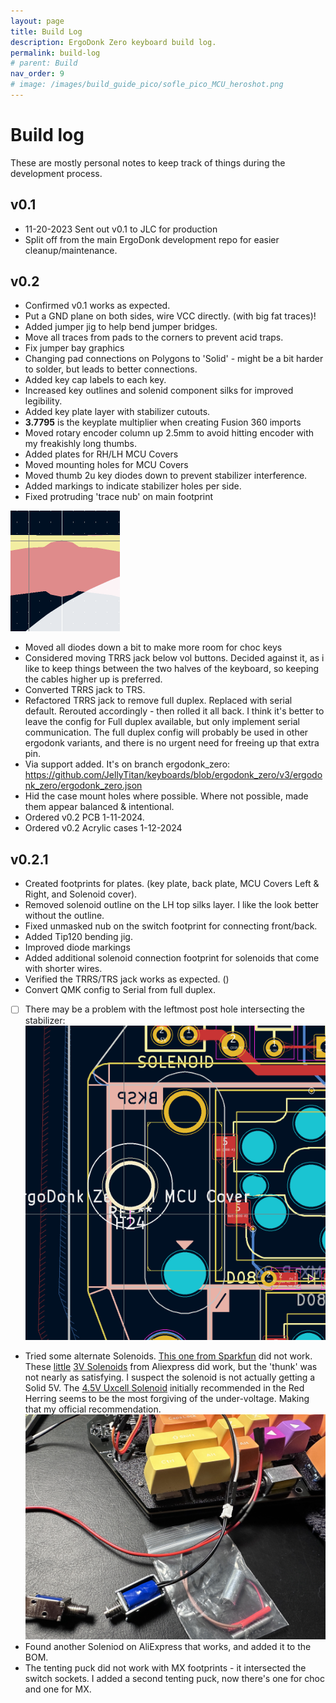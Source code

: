 ```yaml
---
layout: page
title: Build Log
description: ErgoDonk Zero keyboard build log.
permalink: build-log
# parent: Build
nav_order: 9
# image: /images/build_guide_pico/sofle_pico_MCU_heroshot.png
---
```


# Build log
These are mostly personal notes to keep track of things during the development process.

## v0.1
* 11-20-2023 Sent out v0.1 to JLC for production
* Split off from the main ErgoDonk development repo for easier cleanup/maintenance.

## v0.2
* Confirmed v0.1 works as expected.
* Put a GND plane on both sides, wire VCC directly. (with big fat traces)!
* Added jumper jig to help bend jumper bridges.
* Move all traces from pads to the corners to prevent acid traps.
* Fix jumper bay graphics
* Changing pad connections on Polygons to 'Solid' - might be a bit harder to solder, but leads to better connections.
* Added key cap labels to each key.
* Increased key outlines and solenid component silks for improved legibility.
* Added key plate layer with stabilizer cutouts.
* **3.7795** is the keyplate multiplier when creating Fusion 360 imports
* Moved rotary encoder column up 2.5mm to avoid hitting encoder with my freakishly long thumbs.
* Added plates for RH/LH MCU Covers
* Moved mounting holes for MCU Covers
* Moved thumb 2u key diodes down to prevent stabilizer interference.
* Added markings to indicate stabilizer holes per side.
* Fixed protruding 'trace nub' on main footprint

![pad nub](images/pad_nub.png)
* Moved all diodes down a bit to make more room for choc keys
* Considered moving TRRS jack below vol buttons. Decided against it, as i like to keep things between the two halves of the keyboard, so keeping the cables higher up is preferred.
* Converted TRRS jack to TRS. 
* Refactored TRRS jack to remove full duplex. Replaced with serial default. Rerouted accordingly - then rolled it all back. I think it's better to leave the config for Full duplex available, but only implement serial communication. The full duplex config will probably be used in other ergodonk variants, and there is no urgent need for freeing up that extra pin.
* Via support added. It's on branch ergodonk_zero: https://github.com/JellyTitan/keyboards/blob/ergodonk_zero/v3/ergodonk_zero/ergodonk_zero.json
* Hid the case mount holes where possible. Where not possible, made them appear balanced & intentional.
* Ordered v0.2 PCB 1-11-2024.
* Ordered v0.2 Acrylic cases 1-12-2024

## v0.2.1
- Created footprints for plates. (key plate, back plate, MCU Covers Left & Right, and Solenoid cover).
- Removed solenoid outline on the LH top silks layer. I like the look better without the outline.
- Fixed unmasked nub on the switch footprint for connecting front/back.
- Added Tip120 bending jig.
- Improved diode markings
- Added additional solenoid connection footprint for solenoids that come with shorter wires.
- Verified the TRRS/TRS jack works as expected. ()
- Convert QMK config to Serial from full duplex.
- [ ] There may be a problem with the leftmost post hole intersecting the stabilizer:
![post hole intersect](images/stab_prob.png)
* Tried some alternate Solenoids. [This one from Sparkfun](https://www.sparkfun.com/products/11015) did not work. These [little](https://www.aliexpress.us/item/3256802092636163.html) [3V Solenoids](https://www.aliexpress.us/item/3256801967962531.html?spm=a2g0o.order_list.order_list_main.15.124c1802EEEXaw&gatewayAdapt=glo2usa) from Aliexpress did work, but the 'thunk' was not nearly as satisfying. I suspect the solenoid is not actually getting a Solid 5V. The [4.5V Uxcell Solenoid](https://www.amazon.com/gp/product/B013DR655A) initially recommended in the Red Herring seems to be the most forgiving of the under-voltage. Making that my official recommendation. 
![Solenoids](images/solenoids.JPG)
* Found another Soleniod on AliExpress that works, and added it to the BOM.
* The tenting puck did not work with MX footprints - it intersected the switch sockets. I added a second tenting puck, now there's one for choc and one for MX.
